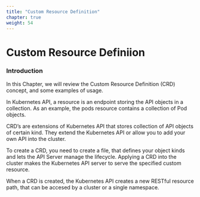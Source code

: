 ```yaml
---
title: "Custom Resource Definition"
chapter: true
weight: 54
---
```


# Custom Resource Definiion 
### Introduction

In this Chapter, we will review the Custom Resource Definition (CRD) concept, and some examples of usage.

In Kubernetes API, a resource is an endpoint storing the API objects in a collection.
As an example, the pods resource contains a collection of Pod objects.

CRD’s are extensions of Kubernetes API that stores collection of API objects of certain kind. They extend the Kubernetes API or allow you to add your own API into the cluster.

To create a CRD, you need to create a file, that defines your object kinds and lets the API Server manage the lifecycle. Applying a CRD into the cluster makes the Kubernetes API server to serve the specified custom resource.

When a CRD is created, the Kubernetes API creates a new RESTful resource path, that can be accesed by a cluster or a single namespace. 
